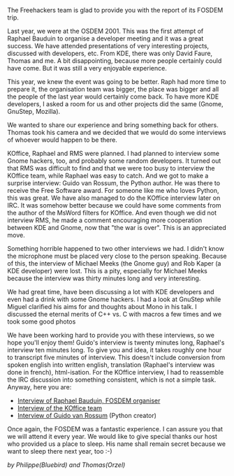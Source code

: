 The Freehackers team is glad to provide you with the report of its FOSDEM trip.

Last year, we were at the OSDEM 2001. This was the first attempt of Raphael Bauduin to organise a developer meeting and it was a great success. We have attended presentations of very interesting projects, discussed with developers, etc. From KDE, there was only David Faure, Thomas and me. A bit disappointing, because more people certainly could have come. But it was still a very enjoyable experience.

This year, we knew the event was going to be better. Raph had more time to prepare it, the organisation team was bigger, the place was bigger and all the people of the last year would certainly come back. To have more KDE developers, I asked a room for us and other projects did the same (Gnome, GnuStep, Mozilla).

We wanted to share our experience and bring something back for others. Thomas took his camera and we decided that we would do some interviews of whoever would happen to be there.

KOffice, Raphael and RMS were planned. I had planned to interview some Gnome hackers, too, and probably some random developers. It turned out that RMS was difficult to find and that we were too busy to interview the KOffice team, while Raphael was easy to catch. And we got to make a surprise interview: Guido van Rossum, the Python author. He was there to receive the Free Software award. For someone like me who loves Python, this was great. We have also managed to do the KOffice interview later on IRC. It was somehow better because we could have some comments from the author of the MsWord filters for KOffice. And even though we did not interview RMS, he made a comment encouraging more cooperation between KDE and Gnome, now that "the war is over". This is an appreciated move.

Something horrible happened to two other interviews we had. I didn't know the microphone must be placed very close to the person speaking. Because of this, the interview of Michael Meeks (the Gnome guy) and Rob Kaper (a KDE developer) were lost. This is a pity, especially for Michael Meeks because the interview was thirty minutes long and very interesting.

We had great time, have been discussing a lot with KDE developers and even had a drink with some Gnome hackers. I had a look at GnuStep while Miguel clarified his aims for and thoughts about Mono in his talk. I discussed the eternal merits of C++ vs. C with macros a few times and we took some good photos

We have been working hard to provide you with these interviews, so we hope you'll enjoy them! Guido's interview is twenty minutes long, Raphael's interview ten minutes long. To give you and idea, it takes roughly one hour to transcript five minutes of interview. This doesn't include conversion from spoken english into written english, translation (Raphael's interview was done in french), html-isation. For the KOffice interview, I had to reassemble the IRC discussion into something consistent, which is not a simple task. Anyway, here you are:

- [Interview of Raphael Bauduin, FOSDEM organiser](archives/Fosdem_2002_Fosdem_organiser_interview)
- [Interview of the KOffice team](archives/Fosdem_2002_Koffice_team_interview)
- [Interview of Guido van Rossum](archives/Fosdem_2002_Guido_van_Rossum_interview) (Python creator)

Once again, the FOSDEM was a fantastic experience. I can assure you that we will attend it every year. We would like to give special thanks our host who provided us a place to sleep. His name shall remain secret because we want to sleep there next year, too :-)

_by Philippe(Bluebird) and Thomas(Orzel)_
